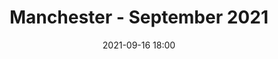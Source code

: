 ---
templateKey: 'event-page'
eventId: e68cc93f-1c6b-4a11-b1ba-44f7d35d9f12
title: Manchester - September 2021
sup: Join us for the first In-Person Manchester Sitecore Technical User Group meetup in well over a year! 
 Please note this has changed from the original date of the 26th of August so please re-register if you had previously done so.
 We will have a Talk from Dept and other Experts from the Sitecore Community, it will be hosted at Dept and they are kindly providing Beer and Pizza too. We will be following government advice for hosting events to ensure that all attendees are safe.
 Please sign in and RSVP at the bottom of this page, so we can keep track of numbers for Food and Drinks. 
date: 2021-09-16 18:00
dateConfirmed: true
sponsors: Dept
venue:
  name: Dept 
  address: 9th Floor, Bridgewater House, Whitworth Street, M1 6LT Manchester
  position: 
  details: 
agenda:
  - agenda-item:
    time: "18:00"
    value: Arrival and networking
  - talk:
    time: "18.15"
    who: James Simm, Head Of Engineering @ Dept 
    intro: Shared components with JSS
    description: James will present on how Dept used JSS to create a number of shared components to use for the London Marathon website.
  - talk: 
    time: "19:00"
    who: Adam Seabridge, Freelance Sitecore Developer & Consultant @Flux Digital
    intro:  Debate Session - Sitecore Aquisitions
    description: Adam will talk briefly about the recent Sitecore aquistions (Moosend, Boxever, Four51 etc) and what they are. We can then debate how Sitecore might utilise them within their product offering in the near future.
  - talk:
    time: "19:40"
    who: Daniel Ionita, Sales Engineer @ Sitecore UK
    intro:  Exposing assets to any channel with Sitecore Content Hub Experience Edge
    description: In this presentation, you will see an overview of Sitecore Content Hub Experience Edge and a detailed demonstration of combining Content Hub DAM with Microsoft Teams which will ultimately allow users to insert DAM pre-approved images into Teams messages.
  - agenda-item:
    time: "20:20"
    value: Networking
  - agenda-item:
    time: "20:30"
    value: Close
meta:
  metaTitle: Sitecore User Group - Manchester September 2021  
  metaDescription: Join us for the first In-Person Manchester Sitecore Technical User Group meetup in well over a year! 
  metaKeywords: sitecore, user group, manchester, dept, jss, DAM, content hub, aquistions, experience edge
---